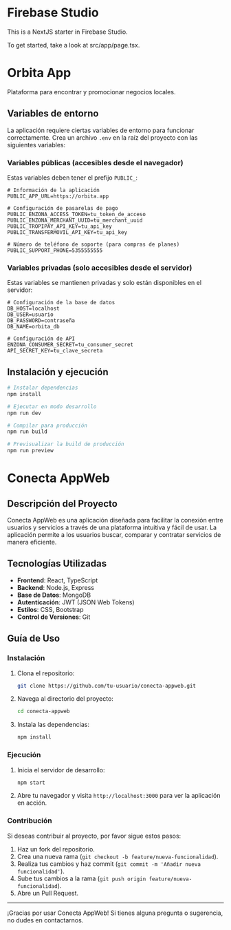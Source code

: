 # Firebase Studio

This is a NextJS starter in Firebase Studio.

To get started, take a look at src/app/page.tsx.

# Orbita App

Plataforma para encontrar y promocionar negocios locales.

## Variables de entorno

La aplicación requiere ciertas variables de entorno para funcionar correctamente. Crea un archivo `.env` en la raíz del proyecto con las siguientes variables:

### Variables públicas (accesibles desde el navegador)

Estas variables deben tener el prefijo `PUBLIC_`:

```
# Información de la aplicación
PUBLIC_APP_URL=https://orbita.app

# Configuración de pasarelas de pago
PUBLIC_ENZONA_ACCESS_TOKEN=tu_token_de_acceso
PUBLIC_ENZONA_MERCHANT_UUID=tu_merchant_uuid
PUBLIC_TROPIPAY_API_KEY=tu_api_key
PUBLIC_TRANSFERMOVIL_API_KEY=tu_api_key

# Número de teléfono de soporte (para compras de planes)
PUBLIC_SUPPORT_PHONE=5355555555
```

### Variables privadas (solo accesibles desde el servidor)

Estas variables se mantienen privadas y solo están disponibles en el servidor:

```
# Configuración de la base de datos
DB_HOST=localhost
DB_USER=usuario
DB_PASSWORD=contraseña
DB_NAME=orbita_db

# Configuración de API
ENZONA_CONSUMER_SECRET=tu_consumer_secret
API_SECRET_KEY=tu_clave_secreta
```

## Instalación y ejecución

```bash
# Instalar dependencias
npm install

# Ejecutar en modo desarrollo
npm run dev

# Compilar para producción
npm run build

# Previsualizar la build de producción
npm run preview
```

# Conecta AppWeb

## Descripción del Proyecto

Conecta AppWeb es una aplicación diseñada para facilitar la conexión entre usuarios y servicios a través de una plataforma intuitiva y fácil de usar. La aplicación permite a los usuarios buscar, comparar y contratar servicios de manera eficiente.

## Tecnologías Utilizadas

- **Frontend**: React, TypeScript
- **Backend**: Node.js, Express
- **Base de Datos**: MongoDB
- **Autenticación**: JWT (JSON Web Tokens)
- **Estilos**: CSS, Bootstrap
- **Control de Versiones**: Git

## Guía de Uso

### Instalación

1. Clona el repositorio:
   ```bash
   git clone https://github.com/tu-usuario/conecta-appweb.git
   ```
2. Navega al directorio del proyecto:
   ```bash
   cd conecta-appweb
   ```
3. Instala las dependencias:
   ```bash
   npm install
   ```

### Ejecución

1. Inicia el servidor de desarrollo:
   ```bash
   npm start
   ```
2. Abre tu navegador y visita `http://localhost:3000` para ver la aplicación en acción.

### Contribución

Si deseas contribuir al proyecto, por favor sigue estos pasos:

1. Haz un fork del repositorio.
2. Crea una nueva rama (`git checkout -b feature/nueva-funcionalidad`).
3. Realiza tus cambios y haz commit (`git commit -m 'Añadir nueva funcionalidad'`).
4. Sube tus cambios a la rama (`git push origin feature/nueva-funcionalidad`).
5. Abre un Pull Request.

---

¡Gracias por usar Conecta AppWeb! Si tienes alguna pregunta o sugerencia, no dudes en contactarnos.
